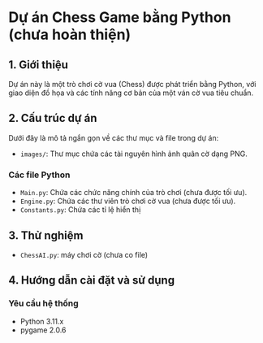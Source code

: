 # Dự án Chess Game bằng Python (chưa hoàn thiện)

## 1. Giới thiệu

Dự án này là một trò chơi cờ vua (Chess) được phát triển bằng Python, với giao diện đồ họa và các tính năng cơ bản của một ván cờ vua tiêu chuẩn.

## 2. Cấu trúc dự án

Dưới đây là mô tả ngắn gọn về các thư mục và file trong dự án:

- `images/`: Thư mục chứa các tài nguyên hình ảnh quân cờ dạng PNG.

### Các file Python

- `Main.py`: Chứa các chức năng chính của trò chơi (chưa được tối ưu).
- `Engine.py`: Chứa các thư viên trò chơi cờ vua (chưa được tối ưu).
- `Constants.py`: Chứa các tỉ lệ hiển thị

## 3. Thử nghiệm
- `ChessAI.py`: máy chơi cờ (chưa co file)

## 4. Hướng dẫn cài đặt và sử dụng

### Yêu cầu hệ thống

- Python 3.11.x
- pygame 2.0.6
